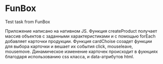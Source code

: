 # FunBox
 Test task from FunBox
 
 Приложение написано на нативном JS.
 Функция createProduct получает массив объектов с заданными характеристиками и с помощью forEach добавляет карточки продукции.
 Функция cardChoise созадет функции для выбора карточки и вешает их события click, mouseleave, mousemove.
 Динамическое изменение карточек происходит в фукнциях благодаря использованию css класса, и data-атрибутов html.
